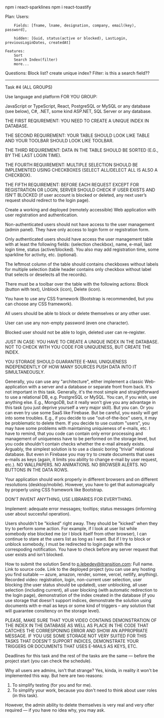 npm i react-sparklines
npm i react-toastify


Plan:
    Users:
        
        Fields: [fname, lname, designation, company, email(key), password],
        
        hidden: [Guid, status(active or blocked), LastLogin, previousLoginDates, createdAt]
    
    Features:
        Sort
        Search Index(filter)
        more...

Questions: 
    Block list?
    create unique index?
    Filter: is this a search field??









---





Task #4 (ALL GROUPS) 

Use language and platform FOR YOU GROUP: 

JavaScript or TypeScript, React, PostgreSQL or MySQL or any database (see below),
C#, .NET, some kind ASP.NET, SQL Server or any database.

THE FIRST REQIUREMENT: YOU NEED TO CREATE A UNIQUE INDEX IN DATABASE.

THE SECOND REQUIREMENT: YOUR TABLE SHOULD LOOK LIKE TABLE AND YOUR TOOLBAR SHOULD LOOK LIKE TOOLBAR.

THE THIRD REQUIREMENT: DATA IN THE TABLE SHOULD BE SORTED (E.G., BY THE LAST LOGIN TIME).

THE FOURTH REQUIREMENT: MULTIPLE SELECTION SHOULD BE IMPLEMENTED USING CHECKBOXES (SELECT ALL/DELECT ALL IS ALSO A CHECKBOX).

THE FIFTH REQUIREMENT: BEFORE EACH REQUEST EXCEPT FOR REGISTRATION OR LOGIN, SERVER SHOULD CHECK IF USER EXISTS AND ISN'T BLOCKED (if user account is blocked or deleted, any next user’s request should redirect to the login page).

Create a working and deployed (remotely accessible) Web application with user registration and authentication.

Non-authenticated users should not have access to the user management (admin panel). They have only access to login form or registration form.

Only authenticated users should have access the user management table with at least the following fields: (selection checkbox), name, e-mail, last login time, status (active/blocked). You also may add registration time, some sparkline for activity, etc. (optional).

The leftmost column of the table should contains checkboxes without labels for multiple selection (table header contains only checkbox without label that selects or deselects all the records).

There must be a toolbar over the table with the following actions: Block (button with text), Unblock (icon), Delete (icon).

You have to use any CSS framework (Bootstrap is recommended, but you can choose any CSS framework).

All users should be able to block or delete themselves or any other user.


User can use any non-empty password (even one character).

Blocked user should not be able to login, deleted user can re-register.

JUST IN CASE: YOU HAVE TO CREATE A UNIQUE INDEX IN THE DATABASE. NOT TO CHECK WITH YOU CODE FOR UNIQUENESS, BUT CREATE THE INDEX.

YOU STORAGE SHOULD GUARANTEE E-MAIL UNIQUENESS INDEPENDENTLY OF HOW MANY SOURCES PUSH DATA INTO IT SIMULTANEOUSLY. 

Generally, you can use any "architecture", either implement a classic Web-application with a server and a database or separate front from back. It's not important in this task. Generally, it's the most simple and straightforward to use a relational DB, e.g. PostgreSQL or MySQL. You can, if you wish, use anything else. E.g., MongoDB, but it really won't give you any advantage in this task (you just deprive yourself a very major skill). But you can. Or you can even try use some SaaS like Firebase. But be careful, you easily will get into some troubles. E.g.,  if you decide to use "out-of-the-box" users, it may be problematic to delete them. If you decide to use custom "users", you may have some problems with maintaining uniquieness of e-mails, etc. I have to remind, that you code can contain only error processing and management of uniqueness have to be performed on the storage level, but you code shouldn't contain checks whether the e-mail already exists. Arguably, the simplest solution is to use a classic boring "trivial" relational database. But even in Firebase you may try to create documents that uses e-mails as keys (again, it limits you ability to change e-mail by user request, etc.). 
NO WALLPAPERS. NO ANIMATIONS. NO BROWSER ALERTS. NO BUTTONS IN THE DATA ROWS.

Your application should work properly in different browsers and on different resolutions (desktop/mobile). However, you have to get that automagically by properly using CSS framework like Bootstrap.

DON'T INVENT ANYTHING, USE LIBRARIES FOR EVERYTHING.

Implement:
adequate error messages;
tooltips;
status messages (informing user about succesful operation).


Users shouldn't be "kicked" right away. They should be "kicked" when they try to perform some action. For example, if I look at user list while somebody else blocked me (or I block itself from other browser), I can continue to stare at the users list as long as I want. But if I try to block or unblock somebody, I must be redirected to login page with the correspoding notification. You have to check before any server request that user exists and isn't blocked.


How to submit the solution
Send to p.lebedev@itransition.com:
Full name.
Link to source code.
Link to the deployed project (you can use any hosting you find suitable — azure, amazon, render, somee, vercel, netlify, anything).
Recorded video: registration, login, non-current user selection, user blocking (the user status should be updated), user unblocking, all user selection (including current), all user blocking (with automatic redirection to the login page), demonstration of the index created in the database (if you use storage that doesn't support indices, demonstrate the solution using  documents with e-mail as keys or some kind of triggers – any solution that will guarantee consitency on the storage level).

PLEASE, MAKE SURE THAT YOUR VIDEO CONTAINS DEMONSTRATION OF THE INDEX IN THE DATABASE AS WELL AS PLACE IN THE CODE THAT CATCHES THE CORRESPONING ERROR AND SHOW AN APPROPRIATE MESSAGE. IF YOU USE SOME STORAGE NOT VERY SUITED FOR THIS TASKS THAT DOESN'T SUPPORT INDICES, DEMONSTRATE YOUR TRIGGERS OR DOCUMENTS THAT USES E-MAILS AS KEYS, ETC.

Deadlines for this task and the rest of the tasks are the same — before the project start (you can check the schedule).

Why all users are admins, isn't that strange? Yes, kinda, in reality it won't be implemented this way. But here are two reasons:
1) To simplify testing (for you and for me).
2) To simplify your work, because you don't need to think about user roles (in this task).

However, the admin ability to delete themselves is very real and very ofter required — if you have no idea why, you may ask. 